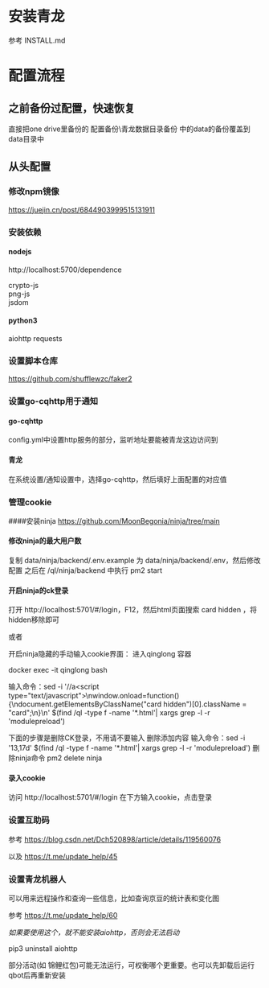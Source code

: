 # 安装青龙
参考 INSTALL.md

# 配置流程
## 之前备份过配置，快速恢复
直接把one drive里备份的 配置备份\青龙数据目录备份 中的data的备份覆盖到data目录中

## 从头配置
### 修改npm镜像
https://juejin.cn/post/6844903999515131911

### 安装依赖
#### nodejs
http://localhost:5700/dependence

crypto-js	
png-js	
jsdom	

#### python3
aiohttp
requests

### 设置脚本仓库
https://github.com/shufflewzc/faker2

### 设置go-cqhttp用于通知
#### go-cqhttp
config.yml中设置http服务的部分，监听地址要能被青龙这边访问到

#### 青龙
在系统设置/通知设置中，选择go-cqhttp，然后填好上面配置的对应值

### 管理cookie
####安装ninja
https://github.com/MoonBegonia/ninja/tree/main

#### 修改ninja的最大用户数
复制 data/ninja/backend/.env.example 为 data/ninja/backend/.env，然后修改配置
之后在 /ql/ninja/backend 中执行 pm2 start

#### 开启ninja的ck登录
打开 http://localhost:5701/#/login，F12，然后html页面搜索 card hidden ，将hidden移除即可

或者

开启ninja隐藏的手动输入cookie界面：
进入qinglong 容器

docker exec -it qinglong bash

输入命令：sed -i '/<body>/a\<script type="text/javascript">\nwindow.onload=function(){\ndocument.getElementsByClassName("card hidden")[0].className = "card";\n}\n</script>' $(find /ql -type f -name '*.html'| xargs grep -l -r 'modulepreload')

下面的步骤是删除CK登录，不用请不要输入
删除添加内容 
输入命令：sed -i '13,17d' $(find /ql -type f -name '*.html'| xargs grep -l -r 'modulepreload')
删除ninja命令
pm2 delete ninja

#### 录入cookie
访问 http://localhost:5701/#/login 在下方输入cookie，点击登录

### 设置互助码
参考 https://blog.csdn.net/Dch520898/article/details/119560076

以及 https://t.me/update_help/45

### 设置青龙机器人
可以用来远程操作和查询一些信息，比如查询京豆的统计表和变化图

参考 https://t.me/update_help/60

*如果要使用这个，就不能安装aiohttp，否则会无法启动*

pip3 uninstall aiohttp

部分活动(如 锦鲤红包)可能无法运行，可权衡哪个更重要。也可以先卸载后运行qbot后再重新安装
